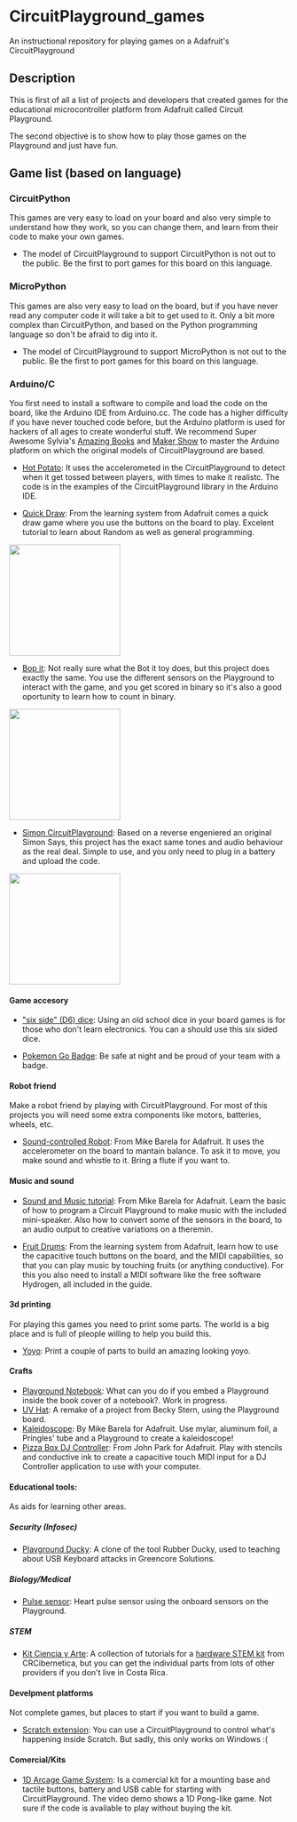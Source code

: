 # CircuitPlayground_games
An instructional repository for playing games on a Adafruit's CircuitPlayground

## Description
This is first of all a list of projects and developers that created games for the educational microcontroller platform from Adafruit called Circuit Playground.

The second objective is to show how to play those games on the Playground and just have fun.

## Game list (based on language)
### CircuitPython
This games are very easy to load on your board and also very simple to understand how they work, so you can change them, and learn from their code to make your own games.

- The model of CircuitPlayground to support CircuitPython is not out to the public. Be the first to port games for this board on this language.

### MicroPython
This games are also very easy to load on the board, but if you have never read any computer code it will take a bit to get used to it. Only a bit more complex than CircuitPython, and based on the Python programming language so don't be afraid to dig into it.

- The model of CircuitPlayground to support MicroPython is not out to the public. Be the first to port games for this board on this language.

### Arduino/C
You first need to install a software to compile and load the code on the board, like the Arduino IDE from Arduino.cc.
The code has a higher difficulty if you have never touched code before, but the Arduino platform is used for hackers of all ages to create wonderful stuff.
We recommend Super Awesome Sylvia's [Amazing Books](http://superawesomebook.com/) and [Maker Show](http://sylviashow.com/) to master the Arduino platform on which the original models of CircuitPlayground are based.

- [Hot Potato](https://www.youtube.com/watch?v=JV2Jdn3KFzo): It uses the accelerometed in the CircuitPlayground to detect when it get tossed between players, with times to make it realistc. The code is in the examples of the CircuitPlayground library in the Arduino IDE.

- [Quick Draw](https://learn.adafruit.com/circuit-playground-quick-draw): From the learning system from Adafruit comes a quick draw game where you use the buttons on the board to play. Excelent tutorial to learn about Random as well as general programming.

<img src="https://cdn-learn.adafruit.com/guides/images/000/001/538/medium800/quickdraw_thumb.png" width="200">

- [Bop it](https://www.maker.io/en/projects/adafruit-circuit-playground-bop-it-2-player-game/861f90cf1c01434ea309350b8b27b344): Not really sure what the Bot it toy does, but this project does exactly the same. You use the different sensors on the Playground to interact with the game, and you get scored in binary so it's also a good oportunity to learn how to count in binary.

<img src="https://www.digikey.com/-/media/MakerIO/Images/projects/1c158ff8648341abad642bae1c160d5c.jpg" width="200">

- [Simon CircuitPlayground](https://learn.adafruit.com/circuit-playground-simple-simon/the-structure-of-struct?view=all): Based on a reverse engeniered an original Simon Says, this project has the exact same tones and audio behaviour as the real deal. Simple to use, and you only need to plug in a battery and upload the code.

<img src="https://cdn-learn.adafruit.com/guides/images/000/001/565/medium800/simon_thumb.png" width="200">

#### Game accesory
- ["six side" (D6) dice](https://learn.adafruit.com/circuit-playground-d6-dice/overview): Using an old school dice in your board games is for those who don't learn electronics. You can a should use this six sided dice.

- [Pokemon Go Badge](https://learn.adafruit.com/glowing-led-team-badge-for-pokemon-go/): Be safe at night and be proud of your team with a badge.

#### Robot friend
Make a robot friend by playing with CircuitPlayground. For most of this projects you will need some extra components like motors, batteries, wheels, etc.

- [Sound-controlled Robot](https://learn.adafruit.com/circuit-playground-sound-controlled-robot/continuous-rotation-servos): From Mike Barela for Adafruit. It uses the accelerometer on the board to mantain balance. To ask it to move, you make sound and whistle to it. Bring a flute if you want to.

#### Music and sound
- [Sound and Music tutorial](https://learn.adafruit.com/circuit-playground-music): From Mike Barela for Adafruit. Learn the basic of how to program a Circuit Playground to make music with the included mini-speaker. Also how to convert some of the sensors in the board, to an audio output to creative variations on a theremin.

- [Fruit Drums](https://learn.adafruit.com/circuit-playground-fruit-drums): From the learning system from Adafruit, learn how to use the capacitive touch buttons on the board, and the MIDI capabilities, so that you can play music by touching fruits (or anything conductive). For this you also need to install a MIDI software like the free software Hydrogen, all included in the guide.

#### 3d printing
For playing this games you need to print some parts. The world is a big place and is full of pleople willing to help you build this.
- [Yoyo](https://learn.adafruit.com/circuit-playground-yoyo/assembly): Print a couple of parts to build an amazing looking yoyo.

#### Crafts
- [Playground Notebook](https://github.com/fede2cr/playground_notebook): What can you do if you embed a Playground inside the book cover of a notebook?. Work in progress.
- [UV Hat](https://github.com/fede2cr/playground_uv_hat): A remake of a project from Becky Stern, using the Playground board.
- [Kaleidoscope](https://learn.adafruit.com/circuit-playground-kaleidoscope): By Mike Barela for Adafruit. Use mylar, aluminum foil, a Pringles' tube and a Playground to create a kaleidoscope!
- [Pizza Box DJ Controller](https://learn.adafruit.com/circuit-playground-pizza-box-dj-controller/overview): From John Park for Adafruit. Play with stencils and conductive ink to create a capacitive touch MIDI input for a DJ Controller application to use with your computer.

#### Educational tools:
As aids for learning other areas.

##### Security (Infosec)
- [Playground Ducky](https://github.com/fede2cr/playground_ducky): A clone of the tool Rubber Ducky, used to teaching about USB Keyboard attacks in Greencore Solutions.

##### Biology/Medical
- [Pulse sensor](https://github.com/fede2cr/pulsesensor_cplay): Heart pulse sensor using the onboard sensors on the Playground.

##### STEM
- [Kit Ciencia y Arte](http://www.instructables.com/id/Kit-Ciencia-Y-Arte-Circuit-Playground/): A collection of tutorials for a [hardware STEM kit](http://www.crcibernetica.com/inventoria-sensor-kit/) from CRCibernetica, but you can get the individual parts from lots of other providers if you don't live in Costa Rica.

#### Develpment platforms
Not complete games, but places to start if you want to build a game.
- [Scratch extension](https://www.embeditelectronics.com/blog/project/getting-started-with-the-circuit-playground/): You can use a CircuitPlayground to control what's happening inside Scratch. But sadly, this only works on Windows :(

#### Comercial/Kits
- [1D Arcage Game System](https://www.tindie.com/products/itaparcade/neopix-arcade-kit-1d-arcade-game-system/): Is a comercial kit for a mounting base and tactile buttons, battery and USB cable for starting with CircuitPlayground. The video demo shows a 1D Pong-like game. Not sure if the code is available to play without buying the kit.
